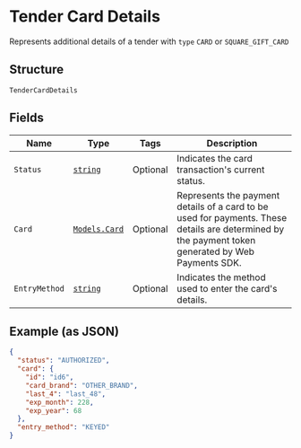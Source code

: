 
# Tender Card Details

Represents additional details of a tender with `type` `CARD` or `SQUARE_GIFT_CARD`

## Structure

`TenderCardDetails`

## Fields

| Name | Type | Tags | Description |
|  --- | --- | --- | --- |
| `Status` | [`string`](/doc/models/tender-card-details-status.md) | Optional | Indicates the card transaction's current status. |
| `Card` | [`Models.Card`](/doc/models/card.md) | Optional | Represents the payment details of a card to be used for payments. These<br>details are determined by the payment token generated by Web Payments SDK. |
| `EntryMethod` | [`string`](/doc/models/tender-card-details-entry-method.md) | Optional | Indicates the method used to enter the card's details. |

## Example (as JSON)

```json
{
  "status": "AUTHORIZED",
  "card": {
    "id": "id6",
    "card_brand": "OTHER_BRAND",
    "last_4": "last_48",
    "exp_month": 228,
    "exp_year": 68
  },
  "entry_method": "KEYED"
}
```

